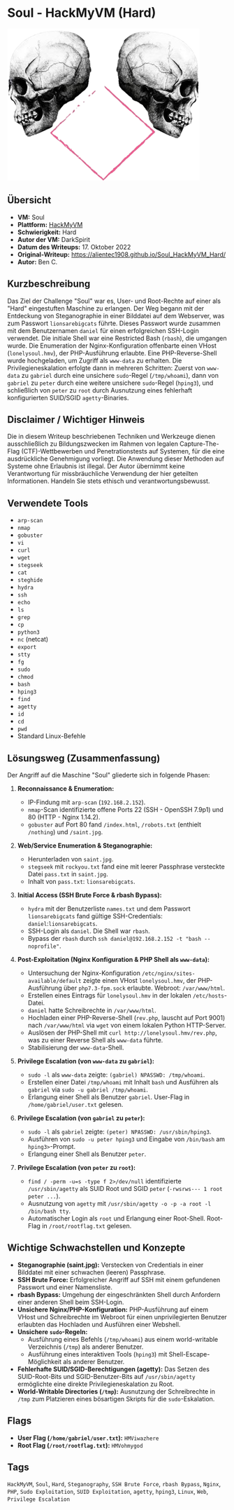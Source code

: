 # Soul - HackMyVM (Hard)
 
![Soul.png](Soul.png)

## Übersicht

*   **VM:** Soul
*   **Plattform:** [HackMyVM](https://hackmyvm.eu/machines/machine.php?vm=Soul)
*   **Schwierigkeit:** Hard
*   **Autor der VM:** DarkSpirit
*   **Datum des Writeups:** 17. Oktober 2022
*   **Original-Writeup:** https://alientec1908.github.io/Soul_HackMyVM_Hard/
*   **Autor:** Ben C.

## Kurzbeschreibung

Das Ziel der Challenge "Soul" war es, User- und Root-Rechte auf einer als "Hard" eingestuften Maschine zu erlangen. Der Weg begann mit der Entdeckung von Steganographie in einer Bilddatei auf dem Webserver, was zum Passwort `lionsarebigcats` führte. Dieses Passwort wurde zusammen mit dem Benutzernamen `daniel` für einen erfolgreichen SSH-Login verwendet. Die initiale Shell war eine Restricted Bash (`rbash`), die umgangen wurde. Die Enumeration der Nginx-Konfiguration offenbarte einen VHost (`lonelysoul.hmv`), der PHP-Ausführung erlaubte. Eine PHP-Reverse-Shell wurde hochgeladen, um Zugriff als `www-data` zu erhalten. Die Privilegieneskalation erfolgte dann in mehreren Schritten: Zuerst von `www-data` zu `gabriel` durch eine unsichere `sudo`-Regel (`/tmp/whoami`), dann von `gabriel` zu `peter` durch eine weitere unsichere `sudo`-Regel (`hping3`), und schließlich von `peter` zu `root` durch Ausnutzung eines fehlerhaft konfigurierten SUID/SGID `agetty`-Binaries.

## Disclaimer / Wichtiger Hinweis

Die in diesem Writeup beschriebenen Techniken und Werkzeuge dienen ausschließlich zu Bildungszwecken im Rahmen von legalen Capture-The-Flag (CTF)-Wettbewerben und Penetrationstests auf Systemen, für die eine ausdrückliche Genehmigung vorliegt. Die Anwendung dieser Methoden auf Systeme ohne Erlaubnis ist illegal. Der Autor übernimmt keine Verantwortung für missbräuchliche Verwendung der hier geteilten Informationen. Handeln Sie stets ethisch und verantwortungsbewusst.

## Verwendete Tools

*   `arp-scan`
*   `nmap`
*   `gobuster`
*   `vi`
*   `curl`
*   `wget`
*   `stegseek`
*   `cat`
*   `steghide`
*   `hydra`
*   `ssh`
*   `echo`
*   `ls`
*   `grep`
*   `cp`
*   `python3`
*   `nc` (netcat)
*   `export`
*   `stty`
*   `fg`
*   `sudo`
*   `chmod`
*   `bash`
*   `hping3`
*   `find`
*   `agetty`
*   `id`
*   `cd`
*   `pwd`
*   Standard Linux-Befehle

## Lösungsweg (Zusammenfassung)

Der Angriff auf die Maschine "Soul" gliederte sich in folgende Phasen:

1.  **Reconnaissance & Enumeration:**
    *   IP-Findung mit `arp-scan` (`192.168.2.152`).
    *   `nmap`-Scan identifizierte offene Ports 22 (SSH - OpenSSH 7.9p1) und 80 (HTTP - Nginx 1.14.2).
    *   `gobuster` auf Port 80 fand `/index.html`, `/robots.txt` (enthielt `/nothing`) und `/saint.jpg`.

2.  **Web/Service Enumeration & Steganographie:**
    *   Herunterladen von `saint.jpg`.
    *   `stegseek` mit `rockyou.txt` fand eine mit leerer Passphrase versteckte Datei `pass.txt` in `saint.jpg`.
    *   Inhalt von `pass.txt`: `lionsarebigcats`.

3.  **Initial Access (SSH Brute Force & rbash Bypass):**
    *   `hydra` mit der Benutzerliste `names.txt` und dem Passwort `lionsarebigcats` fand gültige SSH-Credentials: `daniel`:`lionsarebigcats`.
    *   SSH-Login als `daniel`. Die Shell war `rbash`.
    *   Bypass der `rbash` durch `ssh daniel@192.168.2.152 -t "bash --noprofile"`.

4.  **Post-Exploitation (Nginx Konfiguration & PHP Shell als `www-data`):**
    *   Untersuchung der Nginx-Konfiguration `/etc/nginx/sites-available/default` zeigte einen VHost `lonelysoul.hmv`, der PHP-Ausführung über `php7.3-fpm.sock` erlaubte. Webroot: `/var/www/html`.
    *   Erstellen eines Eintrags für `lonelysoul.hmv` in der lokalen `/etc/hosts`-Datei.
    *   `daniel` hatte Schreibrechte in `/var/www/html`.
    *   Hochladen einer PHP-Reverse-Shell (`rev.php`, lauscht auf Port 9001) nach `/var/www/html` via `wget` von einem lokalen Python HTTP-Server.
    *   Auslösen der PHP-Shell mit `curl http://lonelysoul.hmv/rev.php`, was zu einer Reverse Shell als `www-data` führte.
    *   Stabilisierung der `www-data`-Shell.

5.  **Privilege Escalation (von `www-data` zu `gabriel`):**
    *   `sudo -l` als `www-data` zeigte: `(gabriel) NPASSWD: /tmp/whoami`.
    *   Erstellen einer Datei `/tmp/whoami` mit Inhalt `bash` und Ausführen als `gabriel` via `sudo -u gabriel /tmp/whoami`.
    *   Erlangung einer Shell als Benutzer `gabriel`. User-Flag in `/home/gabriel/user.txt` gelesen.

6.  **Privilege Escalation (von `gabriel` zu `peter`):**
    *   `sudo -l` als `gabriel` zeigte: `(peter) NPASSWD: /usr/sbin/hping3`.
    *   Ausführen von `sudo -u peter hping3` und Eingabe von `/bin/bash` am `hping3>`-Prompt.
    *   Erlangung einer Shell als Benutzer `peter`.

7.  **Privilege Escalation (von `peter` zu `root`):**
    *   `find / -perm -u=s -type f 2>/dev/null` identifizierte `/usr/sbin/agetty` als SUID Root und SGID `peter` (`-rwsrws--- 1 root peter ...`).
    *   Ausnutzung von `agetty` mit `/usr/sbin/agetty -o -p -a root -l /bin/bash tty`.
    *   Automatischer Login als `root` und Erlangung einer Root-Shell. Root-Flag in `/root/rootflag.txt` gelesen.

## Wichtige Schwachstellen und Konzepte

*   **Steganographie (saint.jpg):** Verstecken von Credentials in einer Bilddatei mit einer schwachen (leeren) Passphrase.
*   **SSH Brute Force:** Erfolgreicher Angriff auf SSH mit einem gefundenen Passwort und einer Namensliste.
*   **rbash Bypass:** Umgehung der eingeschränkten Shell durch Anfordern einer anderen Shell beim SSH-Login.
*   **Unsichere Nginx/PHP-Konfiguration:** PHP-Ausführung auf einem VHost und Schreibrechte im Webroot für einen unprivilegierten Benutzer erlaubten das Hochladen und Ausführen einer Webshell.
*   **Unsichere `sudo`-Regeln:**
    *   Ausführung eines Befehls (`/tmp/whoami`) aus einem world-writable Verzeichnis (`/tmp`) als anderer Benutzer.
    *   Ausführung eines interaktiven Tools (`hping3`) mit Shell-Escape-Möglichkeit als anderer Benutzer.
*   **Fehlerhafte SUID/SGID-Berechtigungen (agetty):** Das Setzen des SUID-Root-Bits und SGID-Benutzer-Bits auf `/usr/sbin/agetty` ermöglichte eine direkte Privilegieneskalation zu Root.
*   **World-Writable Directories (`/tmp`):** Ausnutzung der Schreibrechte in `/tmp` zum Platzieren eines bösartigen Skripts für die `sudo`-Eskalation.

## Flags

*   **User Flag (`/home/gabriel/user.txt`):** `HMViwazhere`
*   **Root Flag (`/root/rootflag.txt`):** `HMVohmygod`

## Tags

`HackMyVM`, `Soul`, `Hard`, `Steganography`, `SSH Brute Force`, `rbash Bypass`, `Nginx`, `PHP`, `Sudo Exploitation`, `SUID Exploitation`, `agetty`, `hping3`, `Linux`, `Web`, `Privilege Escalation`
